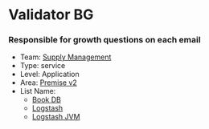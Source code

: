 # Validator BG
### Responsible for growth questions on each email
* Team: [Supply Management](../teams/supply.md)
* Type: service
* Level: Application
* Area: [Premise v2](../areas/v2.png)
* List Name:
  * [Book DB](book.md)
  * [Logstash](logstash.md)
  * [Logstash JVM](logstash-jvm.md)
